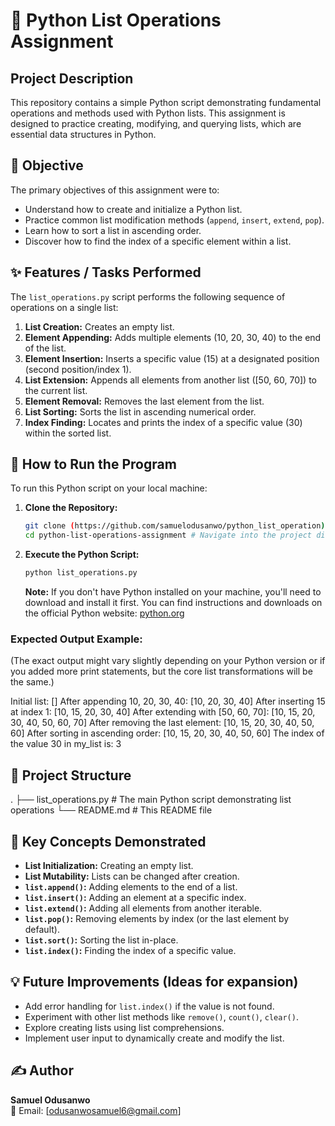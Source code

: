 # 🐍 Python List Operations Assignment

## Project Description
This repository contains a simple Python script demonstrating fundamental operations and methods used with Python lists. This assignment is designed to practice creating, modifying, and querying lists, which are essential data structures in Python.

## 🎯 Objective
The primary objectives of this assignment were to:
* Understand how to create and initialize a Python list.
* Practice common list modification methods (`append`, `insert`, `extend`, `pop`).
* Learn how to sort a list in ascending order.
* Discover how to find the index of a specific element within a list.

## ✨ Features / Tasks Performed
The `list_operations.py` script performs the following sequence of operations on a single list:

1.  **List Creation:** Creates an empty list.
2.  **Element Appending:** Adds multiple elements (10, 20, 30, 40) to the end of the list.
3.  **Element Insertion:** Inserts a specific value (15) at a designated position (second position/index 1).
4.  **List Extension:** Appends all elements from another list ([50, 60, 70]) to the current list.
5.  **Element Removal:** Removes the last element from the list.
6.  **List Sorting:** Sorts the list in ascending numerical order.
7.  **Index Finding:** Locates and prints the index of a specific value (30) within the sorted list.

## 🚀 How to Run the Program
To run this Python script on your local machine:

1.  **Clone the Repository:**
    ```bash
    git clone (https://github.com/samuelodusanwo/python_list_operation)
    cd python-list-operations-assignment # Navigate into the project directory
    ```

2.  **Execute the Python Script:**
    ```bash
    python list_operations.py
    ```
    **Note:** If you don't have Python installed on your machine, you'll need to download and install it first. You can find instructions and downloads on the official Python website: [python.org](https://www.python.org/downloads/)

### Expected Output Example:
(The exact output might vary slightly depending on your Python version or if you added more print statements, but the core list transformations will be the same.)

Initial list: []
After appending 10, 20, 30, 40: [10, 20, 30, 40]
After inserting 15 at index 1: [10, 15, 20, 30, 40]
After extending with [50, 60, 70]: [10, 15, 20, 30, 40, 50, 60, 70]
After removing the last element: [10, 15, 20, 30, 40, 50, 60]
After sorting in ascending order: [10, 15, 20, 30, 40, 50, 60]
The index of the value 30 in my_list is: 3


## 📂 Project Structure
.
├── list_operations.py   # The main Python script demonstrating list operations
└── README.md            # This README file


## 🧠 Key Concepts Demonstrated
* **List Initialization:** Creating an empty list.
* **List Mutability:** Lists can be changed after creation.
* **`list.append()`:** Adding elements to the end of a list.
* **`list.insert()`:** Adding an element at a specific index.
* **`list.extend()`:** Adding all elements from another iterable.
* **`list.pop()`:** Removing elements by index (or the last element by default).
* **`list.sort()`:** Sorting the list in-place.
* **`list.index()`:** Finding the index of a specific value.

## 💡 Future Improvements (Ideas for expansion)
* Add error handling for `list.index()` if the value is not found.
* Experiment with other list methods like `remove()`, `count()`, `clear()`.
* Explore creating lists using list comprehensions.
* Implement user input to dynamically create and modify the list.

## ✍️ Author

**Samuel Odusanwo**  
📧 Email: [odusanwosamuel6@gmail.com]  
